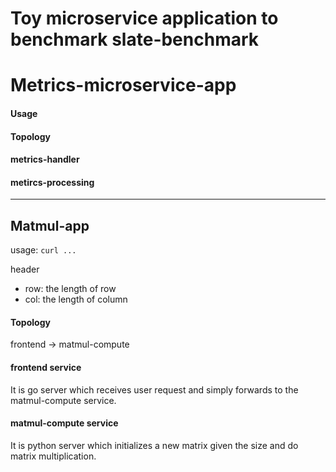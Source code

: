 # Toy microservice application to benchmark slate-benchmark

# Metrics-microservice-app
#### Usage

#### Topology

#### metrics-handler

#### metircs-processing

---

## Matmul-app
usage: `curl ...`

header
- row: the length of row
- col: the length of column

#### Topology
frontend -> matmul-compute



#### frontend service
It is go server which receives user request and simply forwards to the matmul-compute service.

#### matmul-compute service
It is python server which initializes a new matrix given the size and do matrix multiplication.

